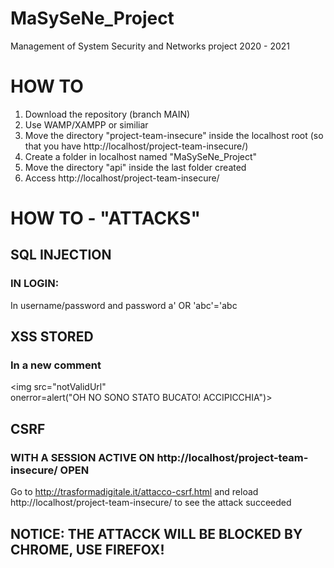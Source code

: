 # MaSySeNe_Project

Management of System Security and Networks project 2020 - 2021

# HOW TO

1. Download the repository (branch MAIN)
2. Use WAMP/XAMPP or similiar
3. Move the directory "project-team-insecure" inside the localhost root (so that you have http://localhost/project-team-insecure/)
4. Create a folder in localhost named "MaSySeNe_Project"
5. Move the directory "api" inside the last folder created
6. Access http://localhost/project-team-insecure/

# HOW TO - "ATTACKS"

## SQL INJECTION

### IN LOGIN:

In username/password and password
a' OR 'abc'='abc

## XSS STORED

### In a new comment

<img src="notValidUrl" onerror=alert("OH&nbsp;NO&nbsp;SONO&nbsp;STATO&nbsp;BUCATO!&nbsp;ACCIPICCHIA")>

## CSRF

### WITH A SESSION ACTIVE ON http://localhost/project-team-insecure/ OPEN

Go to http://trasformadigitale.it/attacco-csrf.html and reload http://localhost/project-team-insecure/ to see the attack succeeded

## NOTICE: THE ATTACCK WILL BE BLOCKED BY CHROME, USE FIREFOX!
